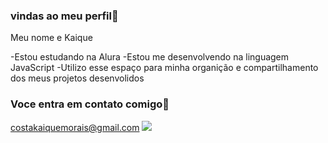 ###  vindas ao meu perfil🖤

Meu nome e Kaique

-Estou estudando na Alura
-Estou me desenvolvendo na linguagem JavaScript
-Utilizo esse espaço para minha organição e compartilhamento dos meus projetos desenvolidos

### Voce entra em contato comigo📧

 costakaiquemorais@gmail.com
 ![](https://tenor.com/pt-BR/view/você-é-um-amigo-obrigado-gif-21709078)
